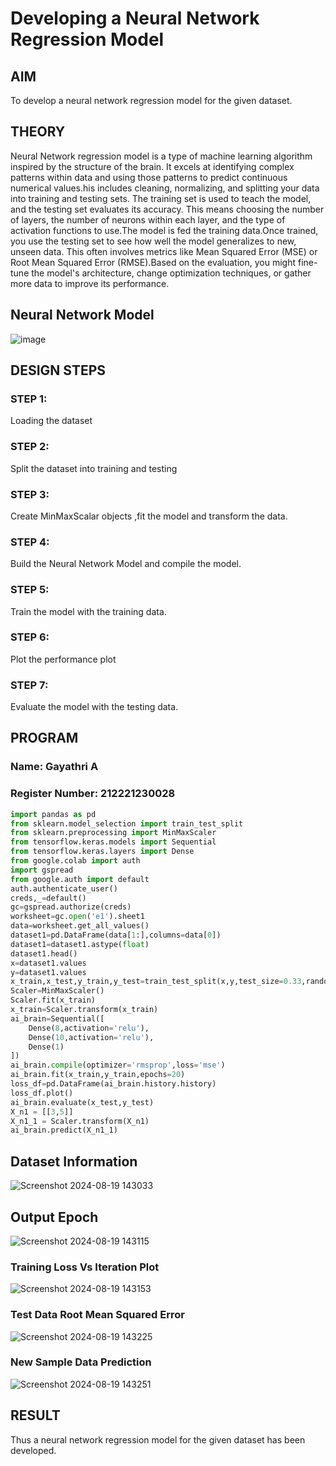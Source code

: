 # Developing a Neural Network Regression Model

## AIM

To develop a neural network regression model for the given dataset.

## THEORY

Neural Network regression model is a type of machine learning algorithm inspired by the structure of the brain. It excels at identifying complex patterns within data and using those patterns to predict continuous numerical values.his includes cleaning, normalizing, and splitting your data into training and testing sets. The training set is used to teach the model, and the testing set evaluates its accuracy. This means choosing the number of layers, the number of neurons within each layer, and the type of activation functions to use.The model is fed the training data.Once trained, you use the testing set to see how well the model generalizes to new, unseen data. This often involves metrics like Mean Squared Error (MSE) or Root Mean Squared Error (RMSE).Based on the evaluation, you might fine-tune the model's architecture, change optimization techniques, or gather more data to improve its performance.


## Neural Network Model

![image](https://github.com/user-attachments/assets/646f4314-fe96-4481-aff4-4a3ad89fbda5)

## DESIGN STEPS

### STEP 1:

Loading the dataset

### STEP 2:

Split the dataset into training and testing

### STEP 3:

Create MinMaxScalar objects ,fit the model and transform the data.

### STEP 4:

Build the Neural Network Model and compile the model.

### STEP 5:

Train the model with the training data.

### STEP 6:

Plot the performance plot

### STEP 7:

Evaluate the model with the testing data.

## PROGRAM
### Name: Gayathri A
### Register Number: 212221230028
```python
import pandas as pd
from sklearn.model_selection import train_test_split
from sklearn.preprocessing import MinMaxScaler
from tensorflow.keras.models import Sequential
from tensorflow.keras.layers import Dense
from google.colab import auth
import gspread
from google.auth import default
auth.authenticate_user()
creds,_=default()
gc=gspread.authorize(creds)
worksheet=gc.open('e1').sheet1
data=worksheet.get_all_values()
dataset1=pd.DataFrame(data[1:],columns=data[0])
dataset1=dataset1.astype(float)
dataset1.head()
x=dataset1.values
y=dataset1.values
x_train,x_test,y_train,y_test=train_test_split(x,y,test_size=0.33,random_state=33)
Scaler=MinMaxScaler()
Scaler.fit(x_train)
x_train=Scaler.transform(x_train)
ai_brain=Sequential([
    Dense(8,activation='relu'),
    Dense(10,activation='relu'),
    Dense(1)
])
ai_brain.compile(optimizer='rmsprop',loss='mse')
ai_brain.fit(x_train,y_train,epochs=20)
loss_df=pd.DataFrame(ai_brain.history.history)
loss_df.plot()
ai_brain.evaluate(x_test,y_test)
X_n1 = [[3,5]]
X_n1_1 = Scaler.transform(X_n1)
ai_brain.predict(X_n1_1)

```
## Dataset Information

![Screenshot 2024-08-19 143033](https://github.com/user-attachments/assets/f507f574-50ea-465e-8595-e2ac274c0879)

## Output Epoch

![Screenshot 2024-08-19 143115](https://github.com/user-attachments/assets/9460faf2-6de4-4cf3-aab4-099d26ff13f4)

### Training Loss Vs Iteration Plot

![Screenshot 2024-08-19 143153](https://github.com/user-attachments/assets/9ba95536-fcb6-4b0e-bcff-f169eac8b758)


### Test Data Root Mean Squared Error

![Screenshot 2024-08-19 143225](https://github.com/user-attachments/assets/8aa1f24c-f075-46c5-b78a-1915055d168f)

### New Sample Data Prediction

![Screenshot 2024-08-19 143251](https://github.com/user-attachments/assets/374fb933-4721-40f7-8253-694e43cbd7de)

## RESULT

Thus a neural network regression model for the given dataset has been developed.
